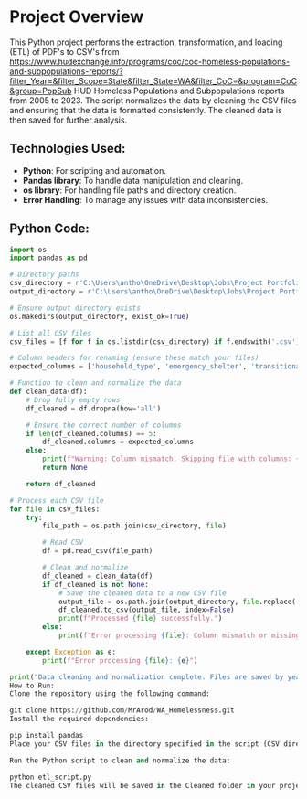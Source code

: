 # Project Overview

This Python project performs the extraction, transformation, and loading (ETL) of PDF's to CSV's from 
https://www.hudexchange.info/programs/coc/coc-homeless-populations-and-subpopulations-reports/?filter_Year=&filter_Scope=State&filter_State=WA&filter_CoC=&program=CoC&group=PopSub 
HUD Homeless Populations and Subpopulations reports from 2005 to 2023. The script normalizes the data by cleaning the CSV files and ensuring that the data is formatted consistently. The cleaned data is then saved for further analysis.

## Technologies Used:

- **Python**: For scripting and automation.
- **Pandas library**: To handle data manipulation and cleaning.
- **os library**: For handling file paths and directory creation.
- **Error Handling**: To manage any issues with data inconsistencies.

## Python Code:

```python
import os
import pandas as pd

# Directory paths
csv_directory = r'C:\Users\antho\OneDrive\Desktop\Jobs\Project Portfolio\CSV'
output_directory = r'C:\Users\antho\OneDrive\Desktop\Jobs\Project Portfolio\Cleaned'

# Ensure output directory exists
os.makedirs(output_directory, exist_ok=True)

# List all CSV files
csv_files = [f for f in os.listdir(csv_directory) if f.endswith('.csv')]

# Column headers for renaming (ensure these match your files)
expected_columns = ['household_type', 'emergency_shelter', 'transitional_housing', 'unsheltered', 'total_population']

# Function to clean and normalize the data
def clean_data(df):
    # Drop fully empty rows
    df_cleaned = df.dropna(how='all')

    # Ensure the correct number of columns
    if len(df_cleaned.columns) == 5:
        df_cleaned.columns = expected_columns
    else:
        print(f"Warning: Column mismatch. Skipping file with columns: {df_cleaned.columns}")
        return None

    return df_cleaned

# Process each CSV file
for file in csv_files:
    try:
        file_path = os.path.join(csv_directory, file)

        # Read CSV
        df = pd.read_csv(file_path)

        # Clean and normalize
        df_cleaned = clean_data(df)
        if df_cleaned is not None:
            # Save the cleaned data to a new CSV file
            output_file = os.path.join(output_directory, file.replace('tabula-', 'cleaned_'))
            df_cleaned.to_csv(output_file, index=False)
            print(f"Processed {file} successfully.")
        else:
            print(f"Error processing {file}: Column mismatch or missing data.")

    except Exception as e:
        print(f"Error processing {file}: {e}")

print("Data cleaning and normalization complete. Files are saved by year.")
How to Run:
Clone the repository using the following command:

git clone https://github.com/MrArod/WA_Homelessness.git
Install the required dependencies:

pip install pandas
Place your CSV files in the directory specified in the script (CSV directory).

Run the Python script to clean and normalize the data:

python etl_script.py
The cleaned CSV files will be saved in the Cleaned folder in your project directory.

